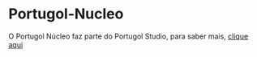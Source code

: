 # Portugol-Nucleo

O Portugol Núcleo faz parte do Portugol Studio, para saber mais, [clique aqui](https://github.com/UNIVALI-LITE/Portugol-Studio)
